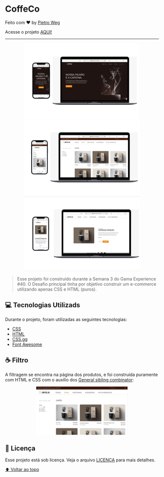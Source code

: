 # CoffeCo

Feito com ♥ by [Pietro Weg](www.linkedin/com/pwsera)  

Acesse o projeto [AQUI!](https://pwsera.github.io/ecommerce-coffeeco-layout/)

---

<!---Esses são exemplos. Veja https://shields.io para outras pessoas ou para personalizar este conjunto de escudos. Você pode querer incluir dependências, status do projeto e informações de licença aqui--->
<p align="center">
  <img src="./assets/images-markdown/capa-inicio.jpeg" alt="exemplo imagem" width="380px">
  <br>
  <img src="./assets/images-markdown/capa-ecommerce.jpeg" alt="exemplo imagem" width="380px">
  <br>
  <img src="./assets/images-markdown/capa-produtor.jpeg" alt="exemplo imagem" width="380px">
</p>


> Esse projeto foi construído durante a Semana 3 do Gama Experience #40. O Desafio principal tinha por objetivo construir um e-commerce utilizando apenas CSS e HTML (puros).

## 💻 Tecnologias Utilizads

Durante o projeto, foram utilizadas as seguintes tecnologias: 
 - [CSS](https://www.w3.org/Style/CSS/)
 - [HTML](https://developer.mozilla.org/pt-BR/docs/Web/HTML)
 - [CSS.gg](https://css.gg/)
 - [Font Awesome](https://fontawesome.com/)


## ☕ Filtro

A filtragem se encontra na página dos produtos, e foi construída puramente com HTML e CSS com o auxílio dos [General sibling combinator](https://developer.mozilla.org/en-US/docs/Web/CSS/General_sibling_combinator):

<p align="center">
  <img src="./assets/images-markdown/giff-filtro.gif" width="300">
</p>


## 📝 Licença

Esse projeto está sob licença. Veja o arquivo [LICENÇA](license.md) para mais detalhes.

[⬆ Voltar ao topo](#CoffeCo)<br>
